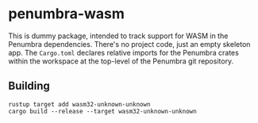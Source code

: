 # penumbra-wasm

This is dummy package, intended to track support for WASM
in the Penumbra dependencies. There's no project code,
just an empty skeleton app. The `Cargo.toml` declares
relative imports for the Penumbra crates within the workspace
at the top-level of the Penumbra git repository.

## Building

```
rustup target add wasm32-unknown-unknown
cargo build --release --target wasm32-unknown-unknown
```
